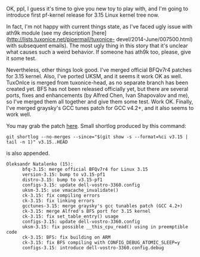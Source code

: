 OK, ppl, I guess it's time to give you new toy to play with, and I'm going to
introduce first pf-kernel release for 3.15 Linux kernel tree now.  
  
In fact, I'm not happy with current things state, as I've faced ugly issue
with ath9k module (see my description
[here](http://lists.tuxonice.net/pipermail/tuxonice-
devel/2014-June/007500.html) with subsequent emails). The most ugly thing in
this story that it's unclear what causes such a weird behavior. If someone has
ath9k too, please, give it some test.  
  
Nevertheless, other things look good. I've merged official BFQv7r4 patches for
3.15 kernel. Also, I've ported UKSM, and it seems it work OK as well. TuxOnIce
is merged from tuxonice-head, as no separate branch has been created yet. BFS
has not been released officially yet, but there are several ports, fixes and
enhancements (by Alfred Chen, Ivan Shapovalov and me), so I've merged them all
together and give them some test. Work OK. Finally, I've merged graysky's GCC
tunes patch for GCC v4.2+, and it also seems to work well.  
  
You may grab the patch
[here](https://pf.natalenko.name/sources/3.15/patch-3.15-pf1.xz). Small
shortlog produced by this command:  
  

    
    
    git shortlog --no-merges --since="$(git show -s --format=%ci v3.15 | tail -n 1)" v3.15..HEAD

  
  
is also appended.  
  

    
    
    Oleksandr Natalenko (15):  
          bfq-3.15: merge official BFQv7r4 for Linux 3.15  
          version-3.15: bump to v3.15-pf1  
          distro-3.15: bump to v3.15-pf1  
          configs-3.15: update dell-vostro-3360.config  
          uksm-3.15: use vmacache_invalidate()  
          ck-3.15: fix compiling errors  
          ck-3.15: fix linking errors  
          gcctunes-3.15: merge graysky's gcc tunables patch (GCC 4.2+)  
          ck-3.15: merge Alfred's BFS port for 3.15 kernel  
          ck-3.15: fix set_table_entry() usage  
          configs-3.15: update dell-vostro-3360.config  
          uksm-3.15: fix possible __this_cpu_read() using in preemptible code  
          ck-3.15: BFS: fix building on ARM  
          ck-3.15: fix BFS compiling with CONFIG_DEBUG_ATOMIC_SLEEP=y  
          configs-3.15: introduce dell-vostro-3360.config.debug

